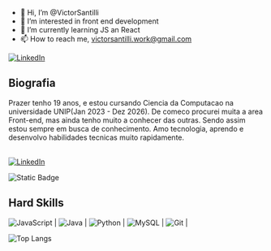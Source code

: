- 👋 Hi, I’m @VictorSantilli
- 👀 I’m interested in front end development
- 🌱 I’m currently learning JS an React
- 📫 How to reach me, victorsantilli.work@gmail.com

[![LinkedIn](https://img.shields.io/badge/LinkedIn-0077B5?style=for-the-badge&logo=linkedin&logoColor=white)](https://www.linkedin.com/feed/)
    
## Biografia

Prazer tenho 19 anos, e estou cursando Ciencia da Computacao na universidade UNIP(Jan 2023 - Dez 2026). De comeco procurei muita a area Front-end, mas ainda tenho muito a conhecer das outras. Sendo assim estou sempre em busca de conhecimento. Amo tecnologia, aprendo e desenvolvo habilidades tecnicas muito rapidamente.<br><br>

[![LinkedIn](https://img.shields.io/badge/LinkedIn-0077B5?style=for-the-badge&logo=linkedin&logoColor=white)](https://www.linkedin.com/feed/)
    
![Static Badge](https://img.shields.io/badge/Meu_perfil_na_DIO-blue?style=flat&link=https%3A%2F%2Fwww.dio.me%2Fusers%2Fvictorsantilli)

## Hard Skills

![JavaScript](https://img.shields.io/badge/JavaScript-F7DF1E?style=for-the-badge&logo=javascript&logoColor=black) | ![Java](https://img.shields.io/badge/java-%23ED8B00.svg?style=for-the-badge&logo=openjdk&logoColor=white) | ![Python](https://img.shields.io/badge/python-3670A0?style=for-the-badge&logo=python&logoColor=ffdd54) | ![MySQL](https://img.shields.io/badge/MySQL-00000F?style=for-the-badge&logo=mysql&logoColor=white) | ![Git](https://img.shields.io/badge/GIT-E44C30?style=for-the-badge&logo=git&logoColor=white) |

![Top Langs](https://github-readme-stats-git-masterrstaa-rickstaa.vercel.app/api/top-langs/?username=VictorSantilli&bg_color=000&border_color=30A3DC&title_color=E94D5F&text_color=FFF)

<!---
VictorSantilli/VictorSantilli is a ✨ special ✨ repository because its `README.md` (this file) appears on your GitHub profile.
You can click the Preview link to take a look at your changes.
--->
